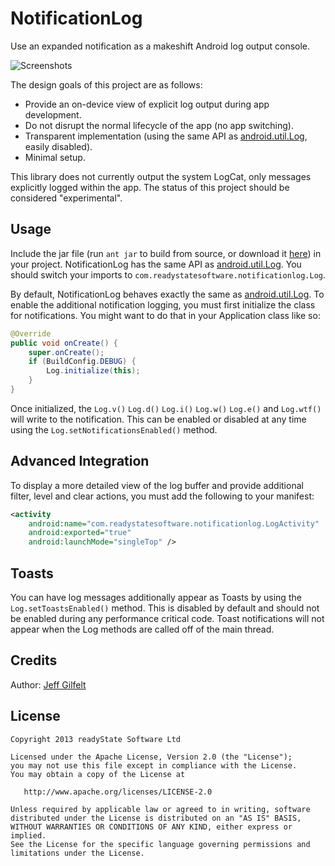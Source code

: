 NotificationLog
===============

Use an expanded notification as a makeshift Android log output console.

![Screenshots][1]

The design goals of this project are as follows: 
+ Provide an on-device view of explicit log output during app development.
+ Do not disrupt the normal lifecycle of the app (no app switching).
+ Transparent implementation (using the same API as [android.util.Log][3], easily disabled).
+ Minimal setup.

This library does not currently output the system LogCat, only messages explicitly logged within the app. The status of this project should be considered "experimental".

Usage
-----

Include the jar file (run `ant jar` to build from source, or download it [here][2]) in your project. NotificationLog has the same API as [android.util.Log][3]. You should switch your imports to `com.readystatesoftware.notificationlog.Log`.

By default, NotificationLog behaves exactly the same as [android.util.Log][3]. To enable the additional notification logging, you must first initialize the class for notifications. You might want to do that in your Application class like so:

````java
@Override
public void onCreate() {
    super.onCreate();
    if (BuildConfig.DEBUG) {
        Log.initialize(this);
    }
}
````

Once initialized, the `Log.v()` `Log.d()` `Log.i()` `Log.w()` `Log.e()` and `Log.wtf()` will write to the notification. This can be enabled or disabled at any time using the `Log.setNotificationsEnabled()` method.

Advanced Integration
--------------------

To display a more detailed view of the log buffer and provide additional filter, level and clear actions, you must add the following to your manifest:

````xml
<activity 
    android:name="com.readystatesoftware.notificationlog.LogActivity" 
    android:exported="true"
    android:launchMode="singleTop" />
```` 

Toasts
------

You can have log messages additionally appear as Toasts by using the `Log.setToastsEnabled()` method. This is disabled by default and should not be enabled during any performance critical code. Toast notifications will not appear when the Log methods are called off of the main thread.

Credits
-------

Author: [Jeff Gilfelt](https://github.com/jgilfelt)

License
-------

    Copyright 2013 readyState Software Ltd

    Licensed under the Apache License, Version 2.0 (the "License");
    you may not use this file except in compliance with the License.
    You may obtain a copy of the License at

       http://www.apache.org/licenses/LICENSE-2.0

    Unless required by applicable law or agreed to in writing, software
    distributed under the License is distributed on an "AS IS" BASIS,
    WITHOUT WARRANTIES OR CONDITIONS OF ANY KIND, either express or implied.
    See the License for the specific language governing permissions and
    limitations under the License.




 [1]: https://raw.github.com/jgilfelt/NotificationLog/master/screenshot.png
 [2]: https://raw.github.com/jgilfelt/NotificationLog/master/builds/notificationlog-0.1.0.jar
 [3]: https://developer.android.com/reference/android/util/Log.html
 
